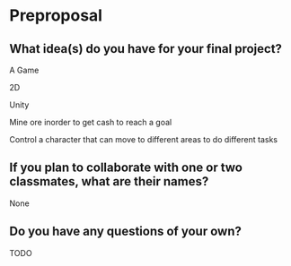 # Preproposal

## What idea(s) do you have for your final project?

A  Game

2D

Unity 

Mine ore inorder to get cash to reach a goal

Control a character that can move to different areas to do different tasks

## If you plan to collaborate with one or two classmates, what are their names?

None

## Do you have any questions of your own?

TODO
